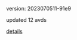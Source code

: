 version: 2023070511-91e9

updated 12 avds

[details](https://github.com/0x74f917491bfa7ebfa379/ali_avd_db/blob/master/change_log/2023/07/05/11/91e9.txt)